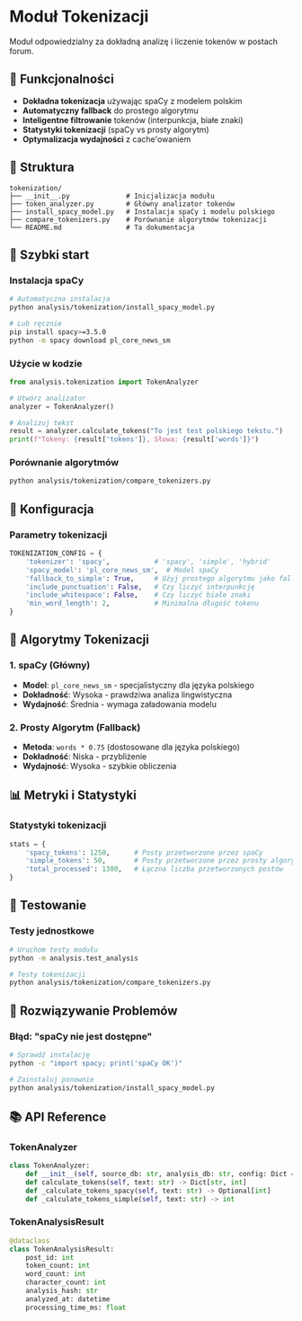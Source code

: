 # Moduł Tokenizacji

Moduł odpowiedzialny za dokładną analizę i liczenie tokenów w postach forum.

## 🎯 Funkcjonalności

- **Dokładna tokenizacja** używając spaCy z modelem polskim
- **Automatyczny fallback** do prostego algorytmu
- **Inteligentne filtrowanie** tokenów (interpunkcja, białe znaki)
- **Statystyki tokenizacji** (spaCy vs prosty algorytm)
- **Optymalizacja wydajności** z cache'owaniem

## 📁 Struktura

```
tokenization/
├── __init__.py              # Inicjalizacja modułu
├── token_analyzer.py        # Główny analizator tokenów
├── install_spacy_model.py   # Instalacja spaCy i modelu polskiego
├── compare_tokenizers.py    # Porównanie algorytmów tokenizacji
└── README.md                # Ta dokumentacja
```

## 🚀 Szybki start

### Instalacja spaCy

```bash
# Automatyczna instalacja
python analysis/tokenization/install_spacy_model.py

# Lub ręcznie
pip install spacy>=3.5.0
python -m spacy download pl_core_news_sm
```

### Użycie w kodzie

```python
from analysis.tokenization import TokenAnalyzer

# Utwórz analizator
analyzer = TokenAnalyzer()

# Analizuj tekst
result = analyzer.calculate_tokens("To jest test polskiego tekstu.")
print(f"Tokeny: {result['tokens']}, Słowa: {result['words']}")
```

### Porównanie algorytmów

```bash
python analysis/tokenization/compare_tokenizers.py
```

## 🔧 Konfiguracja

### Parametry tokenizacji

```python
TOKENIZATION_CONFIG = {
    'tokenizer': 'spacy',           # 'spacy', 'simple', 'hybrid'
    'spacy_model': 'pl_core_news_sm',  # Model spaCy
    'fallback_to_simple': True,     # Użyj prostego algorytmu jako fallback
    'include_punctuation': False,   # Czy liczyć interpunkcję
    'include_whitespace': False,    # Czy liczyć białe znaki
    'min_word_length': 2,           # Minimalna długość tokenu
}
```

## 🤖 Algorytmy Tokenizacji

### 1. spaCy (Główny)
- **Model**: `pl_core_news_sm` - specjalistyczny dla języka polskiego
- **Dokładność**: Wysoka - prawdziwa analiza lingwistyczna
- **Wydajność**: Średnia - wymaga załadowania modelu

### 2. Prosty Algorytm (Fallback)
- **Metoda**: `words * 0.75` (dostosowane dla języka polskiego)
- **Dokładność**: Niska - przybliżenie
- **Wydajność**: Wysoka - szybkie obliczenia

## 📊 Metryki i Statystyki

### Statystyki tokenizacji

```python
stats = {
    'spacy_tokens': 1250,      # Posty przetworzone przez spaCy
    'simple_tokens': 50,       # Posty przetworzone przez prosty algorytm
    'total_processed': 1300,   # Łączna liczba przetworzonych postów
}
```

## 🧪 Testowanie

### Testy jednostkowe

```bash
# Uruchom testy modułu
python -m analysis.test_analysis

# Testy tokenizacji
python analysis/tokenization/compare_tokenizers.py
```

## 🚨 Rozwiązywanie Problemów

### Błąd: "spaCy nie jest dostępne"

```bash
# Sprawdź instalację
python -c "import spacy; print('spaCy OK')"

# Zainstaluj ponownie
python analysis/tokenization/install_spacy_model.py
```

## 📚 API Reference

### TokenAnalyzer

```python
class TokenAnalyzer:
    def __init__(self, source_db: str, analysis_db: str, config: Dict = None)
    def calculate_tokens(self, text: str) -> Dict[str, int]
    def _calculate_tokens_spacy(self, text: str) -> Optional[int]
    def _calculate_tokens_simple(self, text: str) -> int
```

### TokenAnalysisResult

```python
@dataclass
class TokenAnalysisResult:
    post_id: int
    token_count: int
    word_count: int
    character_count: int
    analysis_hash: str
    analyzed_at: datetime
    processing_time_ms: float
```
